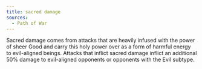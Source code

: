 ```yaml
---
title: sacred damage
sources:
  - Path of War
---
```


Sacred damage comes from attacks that are heavily infused with the power of sheer Good and carry this holy power over as a form of harmful energy to evil-aligned beings. Attacks that inflict sacred damage inflict an additional 50% damage to evil-aligned opponents or opponents with the Evil subtype.

